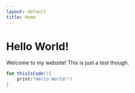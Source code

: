 ```yaml
---
layout: default
title: Home
---
```

# Hello World!

Welcome to my website! This is just a test though.

``` kotlin
fun thisIsCode(){
    print("Hello World!")
}
```